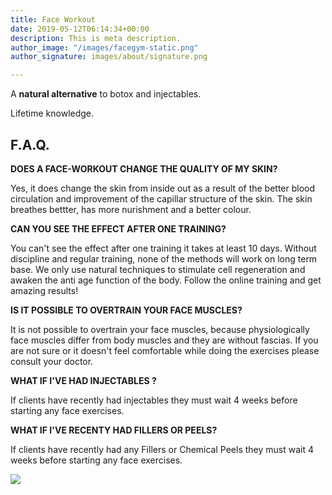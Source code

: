 ```yaml
---
title: Face Workout
date: 2019-05-12T06:14:34+00:00
description: This is meta description.
author_image: "/images/facegym-static.png"
author_signature: images/about/signature.png

---
```

A **natural alternative** to botox and injectables.

Lifetime knowledge.

## **F.A.Q.**

**DOES  A FACE-WORKOUT CHANGE THE QUALITY OF MY SKIN?**

Yes, it does change the skin from inside out as a result of the better blood circulation and improvement of the capillar structure of the skin. The skin breathes bettter, has more nurishment and a better colour.

**CAN YOU SEE THE EFFECT AFTER ONE TRAINING?**

You can't see the effect after one training it takes at least 10 days. Without discipline and regular training, none of the methods will work on long term base. We only use natural techniques to stimulate cell regeneration and awaken the anti age function of the body. Follow the online training and get amazing results!

**IS IT POSSIBLE TO OVERTRAIN YOUR FACE MUSCLES?**

It is not possible to overtrain your face muscles, because physiologically face muscles differ from body muscles and they are without fascias. If you are not sure or it doesn't feel comfortable while doing the exercises please consult your doctor.

**WHAT IF I'VE HAD INJECTABLES ?**

If clients have recently had injectables they must wait 4 weeks before starting any face exercises.

**WHAT IF I'VE RECENTY HAD FILLERS OR PEELS?**

If clients have recently had any Fillers or Chemical Peels they must wait 4 weeks before starting any face exercises.

![](/images/aging-static-website.png)